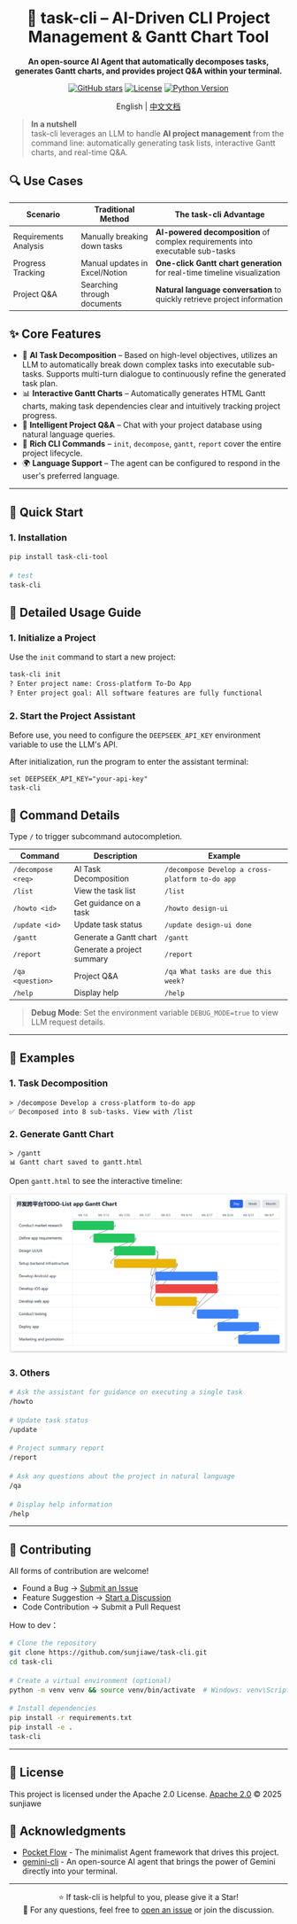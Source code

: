 <div align="center">

# 🚀 task-cli – AI-Driven CLI Project Management & Gantt Chart Tool

**An open-source AI Agent that automatically decomposes tasks, generates Gantt charts, and provides project Q&A within your terminal.**

[![GitHub stars](https://img.shields.io/github/stars/sunjiawe/task-cli?style=social)](https://github.com/sunjiawe/task-cli/stargazers)
[![License](https://img.shields.io/github/license/sunjiawe/task-cli)](https://github.com/sunjiawe/task-cli/blob/main/LICENSE)
[![Python Version](https://img.shields.io/badge/python-3.13%2B-blue)](https://www.python.org/downloads/)

English | [中文文档](./README_ZH.md)

</div>

> **In a nutshell**  
> task-cli leverages an LLM to handle **AI project management** from the command line: automatically generating task lists, interactive Gantt charts, and real-time Q&A.

## 🔍 Use Cases
| Scenario | Traditional Method | The task-cli Advantage |
|---|---|---|
| Requirements Analysis | Manually breaking down tasks | **AI-powered decomposition** of complex requirements into executable sub-tasks |
| Progress Tracking | Manual updates in Excel/Notion | **One-click Gantt chart generation** for real-time timeline visualization |
| Project Q&A | Searching through documents | **Natural language conversation** to quickly retrieve project information |


## ✨ Core Features
- 🤖 **AI Task Decomposition** – Based on high-level objectives, utilizes an LLM to automatically break down complex tasks into executable sub-tasks. Supports multi-turn dialogue to continuously refine the generated task plan.
- 📊 **Interactive Gantt Charts** – Automatically generates HTML Gantt charts, making task dependencies clear and intuitively tracking project progress.
- 💬 **Intelligent Project Q&A** – Chat with your project database using natural language queries.
- 🔧 **Rich CLI Commands** – `init`, `decompose`, `gantt`, `report` cover the entire project lifecycle.
- 🌍 **Language Support** – The agent can be configured to respond in the user's preferred language.

---

## 🚀 Quick Start

### 1. Installation

```bash
pip install task-cli-tool

# test
task-cli
```

## 📖 Detailed Usage Guide

### 1. Initialize a Project

Use the `init` command to start a new project:

```bash
task-cli init
? Enter project name: Cross-platform To-Do App
? Enter project goal: All software features are fully functional
```

### 2. Start the Project Assistant

Before use, you need to configure the `DEEPSEEK_API_KEY` environment variable to use the LLM's API.

After initialization, run the program to enter the assistant terminal:
```
set DEEPSEEK_API_KEY="your-api-key"
task-cli
```

## 📖 Command Details

Type `/` to trigger subcommand autocompletion.

| Command | Description | Example |
|---|---|---|
| `/decompose <req>` | AI Task Decomposition | `/decompose Develop a cross-platform to-do app` |
| `/list` | View the task list | `/list` |
| `/howto <id>` | Get guidance on a task | `/howto design-ui` |
| `/update <id>` | Update task status | `/update design-ui done` |
| `/gantt` | Generate a Gantt chart | `/gantt` |
| `/report` | Generate a project summary | `/report` |
| `/qa <question>` | Project Q&A | `/qa What tasks are due this week?` |
| `/help` | Display help | `/help` |

> **Debug Mode**: Set the environment variable `DEBUG_MODE=true` to view LLM request details.

---

## 🎯 Examples

### 1. Task Decomposition
```
> /decompose Develop a cross-platform to-do app
✅ Decomposed into 8 sub-tasks. View with /list
```

### 2. Generate Gantt Chart
```
> /gantt
📊 Gantt chart saved to gantt.html
```
Open `gantt.html` to see the interactive timeline:

![Gantt Demo](./assets/gantt.png)

### 3. Others

```bash
# Ask the assistant for guidance on executing a single task
/howto 

# Update task status
/update

# Project summary report
/report

# Ask any questions about the project in natural language
/qa

# Display help information
/help
```
---

## 🤝 Contributing

All forms of contribution are welcome!

- Found a Bug → [Submit an Issue](https://github.com/sunjiawe/task-cli/issues)  
- Feature Suggestion → [Start a Discussion](https://github.com/sunjiawe/task-cli/discussions)  
- Code Contribution → Submit a Pull Request


How to dev：
```bash
# Clone the repository
git clone https://github.com/sunjiawe/task-cli.git
cd task-cli

# Create a virtual environment (optional)
python -m venv venv && source venv/bin/activate  # Windows: venv\Scripts\activate

# Install dependencies
pip install -r requirements.txt
pip install -e .
task-cli
```

---

## 📄 License

This project is licensed under the Apache 2.0 License.
[Apache 2.0](./LICENSE) © 2025 sunjiawe

## 🙏 Acknowledgments

- [Pocket Flow](https://github.com/The-Pocket/PocketFlow) - The minimalist Agent framework that drives this project.
- [gemini-cli](https://github.com/google-gemini/gemini-cli) - An open-source AI agent that brings the power of Gemini directly into your terminal.

---

<div align="center">

⭐ If task-cli is helpful to you, please give it a Star!  
💬 For any questions, feel free to [open an issue](https://github.com/sunjiawe/task-cli/issues/new) or join the discussion.

</div>